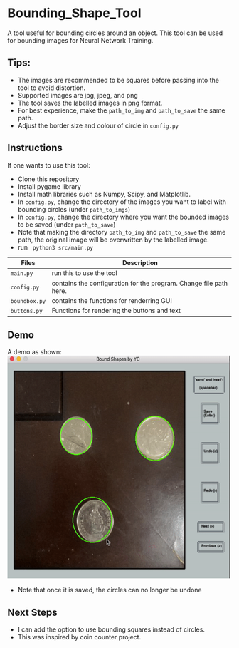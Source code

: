 # Bounding_Shape_Tool
A tool useful for bounding circles around an object. This tool can be used for bounding images for Neural Network Training.              
## Tips:
- The images are recommended to be squares before passing into the tool to avoid distortion.
- Supported images are jpg, jpeg, and png
- The tool saves the labelled images in png format.
- For best experience, make the  ```path_to_img``` and ```path_to_save``` the same path.
- Adjust the border size and colour of circle in  ```config.py```
## Instructions
If one wants to use this tool:
- Clone this repository
- Install pygame library
- Install math libraries such as Numpy, Scipy, and Matplotlib.
- In ```config.py```, change the directory of the images you want to label with bounding circles (under ```path_to_imgs```)
- In ```config.py```, change the directory where you want the bounded images to be saved (under ```path_to_save```)
- Note that making the directory ```path_to_img``` and ```path_to_save``` the same path, the original image will be overwritten by the labelled image.
- run   ``` python3 src/main.py```


| Files| Description|
|-----|-------------|
| ```main.py```| run this to use the tool|
| ```config.py``` | contains the configuration for the program. Change file path here.|
|```boundbox.py```| contains the functions for renderring GUI|
|```buttons.py ```| Functions for rendering the buttons and text|

## Demo
A demo as shown:                                
<img src = "https://github.com/yvielcastillejos/Bounding_Shape_Tool/blob/main/Bound.gif" width = "500" height = "500">
- Note that once it is saved, the circles can no longer be undone
## Next Steps
- I can add the option to use bounding squares instead of circles.
- This was inspired by coin counter project.
